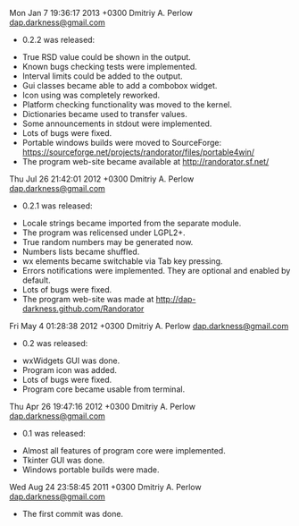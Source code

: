 Mon Jan  7 19:36:17 2013 +0300 Dmitriy A. Perlow <dap.darkness@gmail.com>

- 0.2.2 was released:
 * True RSD value could be shown in the output.
 * Known bugs checking tests were implemented.
 * Interval limits could be added to the output.
 * Gui classes became able to add a combobox widget.
 * Icon using was completely reworked.
 * Platform checking functionality was moved to the kernel.
 * Dictionaries became used to transfer values.
 * Some announcements in stdout were implemented.
 * Lots of bugs were fixed.
 * Portable windows builds were moved to SourceForge:
   https://sourceforge.net/projects/randorator/files/portable4win/
 * The program web-site became available at http://randorator.sf.net/

Thu Jul 26 21:42:01 2012 +0300 Dmitriy A. Perlow <dap.darkness@gmail.com>

- 0.2.1 was released:
 * Locale strings became imported from the separate module.
 * The program was relicensed under LGPL2+.
 * True random numbers may be generated now.
 * Numbers lists became shuffled.
 * wx elements became switchable via Tab key pressing.
 * Errors notifications were implemented. They are optional and enabled by default.
 * Lots of bugs were fixed.
 * The program web-site was made at http://dap-darkness.github.com/Randorator

Fri May  4 01:28:38 2012 +0300 Dmitriy A. Perlow <dap.darkness@gmail.com>

- 0.2 was released:
 * wxWidgets GUI was done.
 * Program icon was added.
 * Lots of bugs were fixed.
 * Program core became usable from terminal.

Thu Apr 26 19:47:16 2012 +0300 Dmitriy A. Perlow <dap.darkness@gmail.com>

- 0.1 was released:
 * Almost all features of program core were implemented.
 * Tkinter GUI was done.
 * Windows portable builds were made.

Wed Aug 24 23:58:45 2011 +0300 Dmitriy A. Perlow <dap.darkness@gmail.com>

- The first commit was done.
